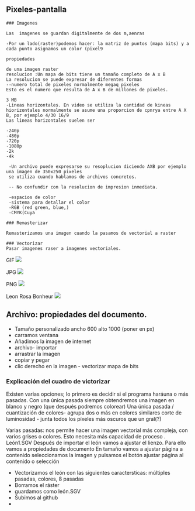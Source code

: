 ## Pixeles-pantalla
```
### Imagenes

Las  imagenes se guardan digitalmente de dos m,aenras

-Por un lado(raster)podemos hacer: la matriz de puntos (mapa bits) y a cada punto asignamos un color (pixel9

propiedades

de una imagen raster
resolucion :Un mapa de bits tiene un tamaño completo de A x B
La resolucion se puede expresar de diferentes formas 
--numero total de pixeles normalmente megaq pixeles
Esto es el numero que resulta de A x B de millones de pixeles.

3 MB
-Lineas horizontales. En video se utiliza la cantidad de kineas hiorizontales normalmente se asume una proporcion de cpnrya entre A X B, por ejemplo 4/30 16/9
Las lineas horizontales suelen ser 

-240p
-480p
-720p
-1080p
-2k
-4k

 -Un archivo puede expresarse su resoplucion diciendo AXB por ejemplo una imagen de 350x250 pixeles
 se utiliza cuando hablamos de archivos concretos.
 
 -- No confundir con la resolucion de impresion inmediata.
 
 -espacios de color
 -sistema para detallar el color
 -RGB (red green, blue,)
 -CMYK(Cuya
```
```
### Remasterizar

Remasterizamos una imagen cuando la pasamos de vectorial a raster

### Vectorizar
Pasar imagenes raser a imagenes vectoriales.

```

GIF
![](https://raw.githubusercontent.com/St1v3n3223/1er-Trimestre/main/that-time-i-got-reincarnated-as-a-slime-rimuru.gif)


JPG
![](https://raw.githubusercontent.com/St1v3n3223/1er-Trimestre/main/rimuru%2Cveldora.png)

PNG
![](https://raw.githubusercontent.com/St1v3n3223/1er-Trimestre/main/samurai.jpg)

Leon Rosa Bonheur
![](https://raw.githubusercontent.com/St1v3n3223/1er-Trimestre/main/Rosa_Bonheur_-_Portrait_of_a_Lion_-_Prado.jpg)



## Archivo: propiedades del documento.

- Tamaño personalizado ancho 600 alto 1000 (poner en px)
- carramos ventana
- Añadimos la imagen de internet
- archivo- importar
- arrastrar la imagen
- copiar y pegar
- clic derecho en la imagen - vectorizar mapa de bits

### Explicación del cuadro de victorizar

Existen varias opciones; lo primero es decidir si el programa haráuna o más pasadas. Con una única pasada
siempre obtendremos una imagen en blanco y negro (que después podremos colorear)
Una única pasada / cuantización de colores- agrupa dos o más en colores similares
corte de luminosidad - junta todos los píxeles más oscuros que un gral(?)

Varias pasadas: nos permite hacer una imagen vectorial más compleja, con varios grises o colores.
Esto necesita más capacidad de proceso .
León1.SGV
Después de importar el león vamos a ajustar el lienzo.
Para ello vamos a propiedades de documento
En tamaño vamos a ajustar página a contenido seleccionamos la imagen y pulsamos el botón  ajustar página al contenido o selección

- Vectorizamos el león con las siguientes caractersticas: múltiples pasadas, colores, 8 pasadas
- Borramos el ráster
- guardamos como león.SGV
- Subimos al github
- 


